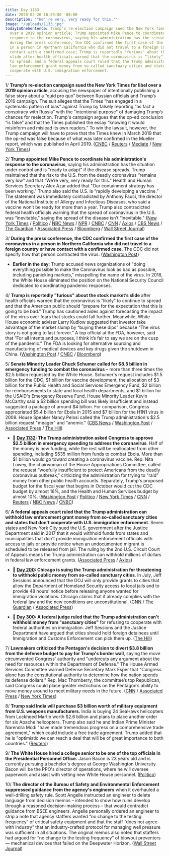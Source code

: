 ```yaml
---
title: Day 1133
date: 2020-02-26 16:39:00 -08:00
description: '"We''re very, very ready for this."'
image: "/uploads/1133.jpg"
todayInOneSentence: Trump’s re-election campaign sued the New York Times for libel
  over a 2019 opinion article; Trump appointed Mike Pence to coordinate his administration's
  response to the coronavirus, saying his administration has the situation under control;
  during the press conference, the CDC confirmed the first case of the coronavirus
  in a person in Northern California who did not travel to a foreign country or have
  contact with a confirmed case; Trump is reportedly "furious" about the stock market’s
  slide after health officials warned that the coronavirus is “likely” to continue
  to spread; and a federal appeals court ruled that the Trump administration can withhold
  law enforcement grant money from so-called sanctuary cities and states that don't
  cooperate with U.S. immigration enforcement.
---
```


1/ **Trump’s re-election campaign sued the New York Times for libel over a 2019 opinion article**, accusing the newspaper of intentionally publishing a false story about a “quid pro quo” between Russian officials and Trump’s 2016 campaign. The suit alleges that the Times “has engaged in a systematic pattern of bias” against Trump by falsely reporting “as fact a conspiracy with Russia” with the "intentional purpose" of damaging Trump’s chances for reelection. Trump's campaign argues that the op-ed conclusion “is false” and that the Times published the essay “knowing it would misinform and mislead its own readers.” To win the lawsuit, however, the Trump campaign will have to prove that the Times knew in March 2019 that the op-ed was false because of what was later confirmed in the Mueller report, which was published in April 2019. ([CNBC](https://www.cnbc.com/2020/02/26/trump-campaign-sues-new-york-times-for-libel-over-opinion-article.html) / [Reuters](https://www.reuters.com/article/us-usa-election-trump-idUSKCN20K2X3) / [Mediate](https://www.mediaite.com/news/trump-sues-ny-times-for-libel-over-opinion-piece-on-russia/) / [New York Times](https://www.nytimes.com/2020/02/26/business/media/trump-new-york-times-lawsuit.html))

2/ **Trump appointed Mike Pence to coordinate his administration's response to the coronavirus**, saying his administration has the situation under control and is "ready to adapt" if the disease spreads. Trump maintained that the risk to the U.S. from the deadly coronavirus “remains very low" and that “We’re very, very ready for this." Health and Human Services Secretary Alex Azar added that "Our containment strategy has been working." Trump also said the U.S. is “rapidly developing a vaccine.” The statement was immediately contradicted by Anthony Fauci, the director of the National Institute of Allergy and Infectious Diseases, who said a vaccine won’t be ready for more than a year. Trump also contradicted federal health officials warning that the spread of coronavirus in the U.S. was “inevitable," saying the spread of the disease isn’t “inevitable." ([New York Times](https://www.nytimes.com/2020/02/26/us/politics/trump-coronavirus-cdc.html) / [Politico](https://www.politico.com/news/2020/02/26/trump-puts-pence-in-charge-of-coronavirus-response-117790) / [NBC News](https://www.nbcnews.com/politics/donald-trump/trump-says-coronavirus-risk-americans-very-low-administration-effectively-handling-n1143756) / [NPR](https://www.npr.org/sections/health-shots/2020/02/26/809578063/trump-to-address-response-to-coronavirus) / [CNBC](https://www.cnbc.com/2020/02/26/trump-says-coronavirus-risk-to-the-american-people-remains-very-low.html) / [CNN](https://www.cnn.com/2020/02/26/politics/trump-coronavirus-stock-market/index.html) / [Axios](https://www.axios.com/trump-coronavirus-pence-15539e01-b31e-45ba-98a3-caf87f5edf82.html) / [CBS News](https://www.cbsnews.com/live-updates/coronavirus-outbreak-death-toll-infections-latest-news-updates-2020-02-26/) / [The Guardian](https://www.theguardian.com/world/2020/feb/26/coronavirus-donald-trump-us-response) / [Associated Press](https://apnews.com/37f7a2ce5392c7d3b433df41fcdab66b) / [Bloomberg](https://www.bloomberg.com/news/articles/2020-02-26/trump-officials-try-to-ease-concern-on-virus-risk-before-remarks) / [Wall Street Journal](https://www.wsj.com/articles/trump-defends-administrations-coronavirus-response-as-lawmakers-raise-concerns-11582730465))

3/ **During the press conference, the CDC confirmed the first case of the coronavirus in a person in Northern California who did not travel to a foreign country or have contact with a confirmed case**. The CDC did not specify how that person contracted the virus.  ([Washington Post](https://www.washingtonpost.com/world/asia_pacific/coronavirus-china-live-updates/2020/02/26/f889693a-580e-11ea-9000-f3cffee23036_story.html))

* **Earlier in the day**: Trump accused news organizations of "doing everything possible to make the Caronavirus look as bad as possible, including panicking markets," misspelling the name of the virus. In 2018, the White House eliminated the position on the National Security Council dedicated to coordinating pandemic responses. 

4/ **Trump is reportedly "furious" about the stock market’s slide** after health officials warned that the coronavirus is “likely” to continue to spread and that the American public should “prepare for the expectation that this is going to be bad.” Trump has cautioned aides against forecasting the impact of the virus over fears that stocks could fall further. Meanwhile, White House economic adviser Larry Kudlow suggested that investor take advantage of the market slump by “buying these dips” because “The virus story is not going to last forever.” A top official at the FDA, however, said that “For all intents and purposes, I think it’s fair to say we are on the cusp of the pandemic." The FDA is looking for alternative sourcing and manufacturing of medical devices and key drugs given the shutdown in China. ([Washington Post](https://www.washingtonpost.com/business/2020/02/25/white-house-struggles-contain-public-alarm-over-coronavirus-despite-panic/) / [CNBC](https://www.cnbc.com/2020/02/25/trump-is-reportedly-furious-with-the-plunging-stock-market-due-to-coronavirus-fears.html) / [Bloomberg](https://www.bloomberg.com/news/articles/2020-02-26/fda-official-warns-coronavirus-on-path-to-becoming-pandemic))

5/ **Senate Minority Leader Chuck Schumer called for $8.5 billion in emergency funding to combat the coronavirus** – more than three times the $2.5 billion requested by the White House. Schumer's request includes $1.5 billion for the CDC, $1 billion for vaccine development, the allocation of $3 billion for the Public Health and Social Services Emergency Fund, $2 billion for reimbursements to state and local health departments, and $1 billion for the USAID's Emergency Reserve Fund. House Minority Leader Kevin McCarthy said a $2 billion spending bill was likely insufficient and instead suggested a package of around $4 billion. For comparison, Congress appropriated $5.4 billion for Ebola in 2015 and $7 billion for the H1N1 virus in 2009. House Speaker Nancy Pelosi called the Trump administration's $2.5 billion request "meager" and "anemic." ([CBS News](https://www.cbsnews.com/news/coronavirus-schumer-calls-for-8-5-billion-to-fight-outbreak/) / [Washington Post](https://www.washingtonpost.com/business/2020/02/26/congress-coronavirus-response/) / [Associated Press](https://apnews.com/37f7a2ce5392c7d3b433df41fcdab66b) / [The Hill](https://thehill.com/homenews/senate/484679-schumer-requesting-85-billion-in-emergency-funding-on-coronavirus))

* **📌 [Day 1132](https://whatthefuckjusthappenedtoday.com/2020/02/25/day-1132/#4-the-trump-administration-asked-con): The Trump administration asked Congress to approve $2.5 billion in emergency spending to address the coronavirus**. Half of the money is new funding, while the rest will be reallocated from other spending, including $535 million from funds to combat Ebola. More than $1 billion would go toward creating a coronavirus vaccine. Rep. Nita Lowey, the chairwoman of the House Appropriations Committee, called the request “woefully insufficient to protect Americans from the deadly coronavirus outbreak," criticizing the administration for trying to “raid” money from other public health accounts. Separately, Trump's proposed budget for the fiscal year that begins in October would cut the CDC budget by almost 16%, and the Health and Human Services budget by almost 10%. ([Washington Post](https://www.washingtonpost.com/business/2020/02/24/white-house-preparing-ask-congress-more-money-finance-coronavirus-response/) / [Politico](https://www.politico.com/news/2020/02/24/trump-coronavirus-budget-request-117275) / [New York Times](https://www.nytimes.com/2020/02/24/us/politics/trump-coronavirus-response.html) / [CNN](https://www.cnn.com/2020/02/24/politics/white-house-1-25-billion-coronavirus-request/index.html) / [Reuters](https://www.reuters.com/article/us-china-health-usa-idUSKCN20I1U3) / [NBC News](https://www.nbcnews.com/politics/politics-news/white-house-seeks-2-5b-coronavirus-pelosi-says-s-not-n1142276) / [CNBC](https://www.cnbc.com/2020/02/24/white-house-plans-to-ask-congress-for-funds-to-fight-coronavirus.html))

6/ **A federal appeals court ruled that the Trump administration can withhold law enforcement grant money from so-called sanctuary cities and states that don't cooperate with U.S. immigration enforcement**. Seven states and New York City sued the U.S. government after the Justice Department said in 2017 that it would withhold funds from states and municipalities that don't provide immigration enforcement officials with access to jails or provide notice when an undocumented migrant is scheduled to be released from jail. The ruling by the 2nd U.S. Circuit Court of Appeals means the Trump administration can withhold millions of dollars in federal law enforcement grants. ([Associated Press](https://apnews.com/f2a328bfa091de9f59b34deee463e2fc) / [Axios](https://www.axios.com/court-trump-immigration-sanctuary-cities-565ee05c-46ea-4894-8e1b-52f6a0fde7c8.html))

* **📌 [Day 200](https://whatthefuckjusthappenedtoday.com/2017/08/07/day-200/#6-chicago-is-suing-the-trump-adminis): Chicago is suing the Trump administration for threatening to withhold public money from so-called sanctuary cities**. In July, Jeff Sessions announced that the DOJ will only provide grants to cities that allow the Department of Homeland Security access to local jails and to provide 48 hours’ notice before releasing anyone wanted for immigration violations. Chicago claims that it already complies with the federal law and the new conditions are unconstitutional. ([CNN](http://www.cnn.com/2017/08/07/politics/rahm-emanuel-doj-sanctuary-city-cnntv/index.html) / [The Guardian](https://www.theguardian.com/us-news/2017/aug/06/chicago-sue-trump-administration-sanctuary-cities) / [Associated Press](https://apnews.com/12e9b3a6f2ec451a8a82c3c8b81aaced/Chicago-to-file-federal-lawsuit-over-sanctuary-cities-threat))

* **📌 [Day 300](https://whatthefuckjusthappenedtoday.com/2017/11/15/day-300/#4-a-federal-judge-ruled-that-the-tru): A federal judge ruled that the Trump administration can't withhold money from "sanctuary cities"** for refusing to cooperate with federal authorities on immigration. Jeff Sessions and the Justice Department have argued that cities should hold foreign detainees until Immigration and Customs Enforcement can pick them up. ([The Hill](http://thehill.com/latino/360500-judge-rules-doj-cant-withhold-money-from-philadelphia-over-sanctuary-city-policies))

7/ **Lawmakers criticized the Pentagon's decision to divert $3.8 billion from the defense budget to pay for Trump's border wall**, saying the move circumvented Congress' authority and "undercuts any argument about the need for resources within the Department of Defense." The House Armed Services Committee warned Defense Secretary Mark Esper that "Congress alone has the constitutional authority to determine how the nation spends its defense dollars." Rep. Mac Thornberry, the committee’s top Republican, said Congress could place greater restrictions on the Pentagon’s ability to move money around to meet military needs in the future. ([CNN](https://www.cnn.com/2020/02/26/politics/mark-esper-congress-military-funding-diverted-border-wall/index.html) / [Associated Press](https://apnews.com/f0495b2ff91eb832faa33754da897c15) / [New York Times](https://www.nytimes.com/reuters/2020/02/26/world/americas/26reuters-usa-pentagon-border.html))

8/ **Trump said India will purchase $3 billion worth of military equipment from U.S. weapons manufacturers.** India is buying 24 SeaHawk helicopters from Lockheed Martin worth $2.6 billion and plans to place another order for six Apache helicopters. Trump also said he and Indian Prime Minister Narendra Modi "have made tremendous progress on a comprehensive trade agreement," which could include a free trade agreement. Trump added that he is "optimistic we can reach a deal that will be of great importance to both countries." ([Reuters](https://www.reuters.com/article/us-india-usa-trump-idUSKCN20J0J5))

9/ **The White House hired a college senior to be one of the top officials in the Presidential Personnel Office.** Jason Bacon is 23 years old and is currently pursuing a bachelor's degree at George Washington University. Bacon will be the PPO's director of operations, where he will oversee paperwork and assist with vetting new White House personnel. ([Politico](https://www.politico.com/news/2020/02/25/college-senior-white-house-personnel-office-117493))

10/ **The director of the Bureau of Safety and Environmental Enforcement suppressed guidance from the agency's engineers** when it overhauled a well-drilling safety rule. Scott Angelle instructed an engineer to delete language from decision memos – intended to show how rules develop through a reasoned decision-making process – that would contradict guidance from BSEE engineers. Angelle personally ordered an engineer to strip a note that agency staffers wanted “no change to the testing frequency” of critical safety equipment and that the staff “does not agree with industry” that an industry-crafted protocol for managing well pressure was sufficient in all situations. The original memos also noted that staffers had argued for “no change to the testing frequency” of blowout preventers — mechanical devices that failed on the Deepwater Horizon. ([Wall Street Journal](https://www.wsj.com/articles/when-safety-rules-on-oil-drilling-were-changed-some-staff-objected-those-notes-were-cut-11582731559))